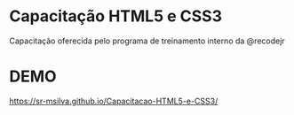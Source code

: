 # Capacitação HTML5 e CSS3
Capacitação oferecida pelo programa de treinamento interno da @recodejr

# DEMO
https://sr-msilva.github.io/Capacitacao-HTML5-e-CSS3/
